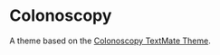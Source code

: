 # Colonoscopy

A theme based on the [Colonoscopy TextMate Theme](http://colorsublime.com/theme/Colonoscopy).
